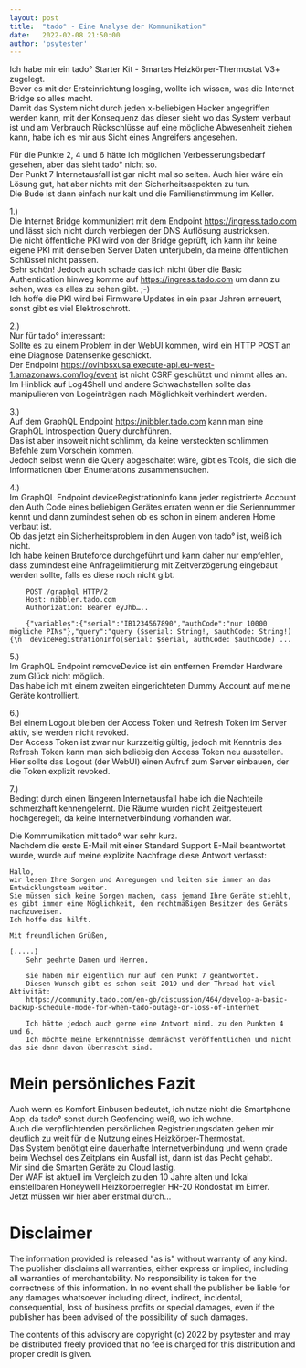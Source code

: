 ```yaml
---
layout: post
title:  "tado° - Eine Analyse der Kommunikation"
date:   2022-02-08 21:50:00
author: 'psytester'
---
```


Ich habe mir ein tado° Starter Kit - Smartes Heizkörper-Thermostat V3+ zugelegt.<br>
Bevor es mit der Ersteinrichtung losging, wollte ich wissen, was die Internet Bridge so alles macht.<br>
Damit das System nicht durch jeden x-beliebigen Hacker angegriffen werden kann, mit der Konsequenz das dieser sieht wo das System verbaut ist und am Verbrauch Rückschlüsse auf eine mögliche Abwesenheit ziehen kann, habe ich es mir aus Sicht eines Angreifers angesehen.


Für die Punkte 2, 4 und 6 hätte ich möglichen Verbesserungsbedarf gesehen, aber das sieht tado° nicht so.<br>
Der Punkt 7 Internetausfall ist gar nicht mal so selten. Auch hier wäre ein Lösung gut, hat aber nichts mit den Sicherheitsaspekten zu tun.<br>
Die Bude ist dann einfach nur kalt und die Familienstimmung im Keller.<br>

1.)<br>
Die Internet Bridge kommuniziert mit dem Endpoint https://ingress.tado.com und lässt sich nicht durch verbiegen der DNS Auflösung austricksen.<br>
Die nicht öffentliche PKI wird von der Bridge geprüft, ich kann ihr keine eigene PKI mit denselben Server Daten unterjubeln, da meine öffentlichen Schlüssel nicht passen.<br>
Sehr schön! Jedoch auch schade das ich nicht über die Basic Authentication hinweg komme auf https://ingress.tado.com um dann zu sehen, was es alles zu sehen gibt.  ;-)<br>
Ich hoffe die PKI wird bei Firmware Updates in ein paar Jahren erneuert, sonst gibt es viel Elektroschrott.<br>

2.)<br>
Nur für tado° interessant:<br>
Sollte es zu einem Problem in der WebUI kommen, wird ein HTTP POST an eine Diagnose Datensenke geschickt.<br>
Der Endpoint https://ovihbsxusa.execute-api.eu-west-1.amazonaws.com/log/event ist nicht CSRF geschützt und nimmt alles an. Im Hinblick auf Log4Shell und andere Schwachstellen sollte das manipulieren von Logeinträgen nach Möglichkeit verhindert werden.<br>

3.)<br>
Auf dem GraphQL Endpoint https://nibbler.tado.com kann man eine GraphQL Introspection Query durchführen.<br>
Das ist aber insoweit nicht schlimm, da keine versteckten schlimmen Befehle zum Vorschein kommen.<br>
Jedoch selbst wenn die Query abgeschaltet wäre, gibt es Tools, die sich die Informationen über Enumerations zusammensuchen.<br>

4.)<br>
Im GraphQL Endpoint deviceRegistrationInfo kann jeder registrierte Account den Auth Code eines beliebigen Gerätes erraten wenn er die Seriennummer kennt und dann zumindest sehen ob es schon in einem anderen Home verbaut ist.<br>
Ob das jetzt ein Sicherheitsproblem in den Augen von tado° ist, weiß ich nicht.<br>
Ich habe keinen Bruteforce durchgeführt und kann daher nur empfehlen, dass zumindest eine Anfragelimitierung mit Zeitverzögerung eingebaut werden sollte, falls es diese noch nicht gibt.<br>
```
    POST /graphql HTTP/2
    Host: nibbler.tado.com
    Authorization: Bearer eyJhb…..

    {"variables":{"serial":"IB1234567890","authCode":"nur 10000 mögliche PINs"},"query":"query ($serial: String!, $authCode: String!) {\n  deviceRegistrationInfo(serial: $serial, authCode: $authCode) ...
```

5.)<br>
Im GraphQL Endpoint removeDevice ist ein entfernen Fremder Hardware zum Glück nicht möglich.<br>
Das habe ich mit einem zweiten eingerichteten Dummy Account auf meine Geräte kontrolliert.<br>

6.)<br>
Bei einem Logout bleiben der Access Token und Refresh Token im Server aktiv, sie werden nicht revoked.<br>
Der Access Token ist zwar nur kurzzeitig gültig, jedoch mit Kenntnis des Refresh Token kann man sich beliebig den Access Token neu ausstellen.<br>
Hier sollte das Logout (der WebUI) einen Aufruf zum Server einbauen, der die Token explizit revoked.<br>

7.)<br>
Bedingt durch einen längeren Internetausfall habe ich die Nachteile schmerzhaft kennengelernt. Die Räume wurden nicht Zeitgesteuert hochgeregelt, da keine Internetverbindung vorhanden war.<br>

Die Kommumikation mit tado° war sehr kurz.<br>
Nachdem die erste E-Mail mit einer Standard Support E-Mail beantwortet wurde, wurde auf meine explizite Nachfrage diese Antwort verfasst:

```
Hallo,
wir lesen Ihre Sorgen und Anregungen und leiten sie immer an das Entwicklungsteam weiter.
Sie müssen sich keine Sorgen machen, dass jemand Ihre Geräte stiehlt, es gibt immer eine Möglichkeit, den rechtmäßigen Besitzer des Geräts nachzuweisen.
Ich hoffe das hilft.

Mit freundlichen Grüßen,

[.....]
    Sehr geehrte Damen und Herren,

    sie haben mir eigentlich nur auf den Punkt 7 geantwortet.
    Diesen Wunsch gibt es schon seit 2019 und der Thread hat viel Aktivität:
    https://community.tado.com/en-gb/discussion/464/develop-a-basic-backup-schedule-mode-for-when-tado-outage-or-loss-of-internet

    Ich hätte jedoch auch gerne eine Antwort mind. zu den Punkten 4 und 6.
    Ich möchte meine Erkenntnisse demnächst veröffentlichen und nicht das sie dann davon überrascht sind.
```    

# Mein persönliches Fazit
Auch wenn es Komfort Einbusen bedeutet, ich nutze nicht die Smartphone App, da tado° sonst durch Geofencing weiß, wo ich wohne.<br>
Auch die verpflichtenden persönlichen Registrierungsdaten gehen mir deutlich zu weit für die Nutzung eines Heizkörper-Thermostat.<br>
Das System benötigt eine dauerhafte Internetverbindung und wenn grade beim Wechsel des Zeitplans ein Ausfall ist, dann ist das Pecht gehabt.<br>
Mir sind die Smarten Geräte zu Cloud lastig.<br>
Der WAF ist aktuell im Vergleich zu den 10 Jahre alten und lokal einstellbaren Honeywell Heizkörperregler HR-20 Rondostat im Eimer.<br>
Jetzt müssen wir hier aber erstmal durch...

# Disclaimer

The information provided is released "as is" without warranty of any kind. The publisher disclaims all warranties, either express or implied, including all warranties of merchantability. No responsibility is taken for the correctness of this information.
In no event shall the publisher be liable for any damages whatsoever including direct, indirect, incidental, consequential, loss of business profits or special damages, even if the publisher has been advised of the possibility of such damages.

The contents of this advisory are copyright (c) 2022 by psytester and may be distributed freely provided that no fee is charged for this distribution and proper credit is given.
